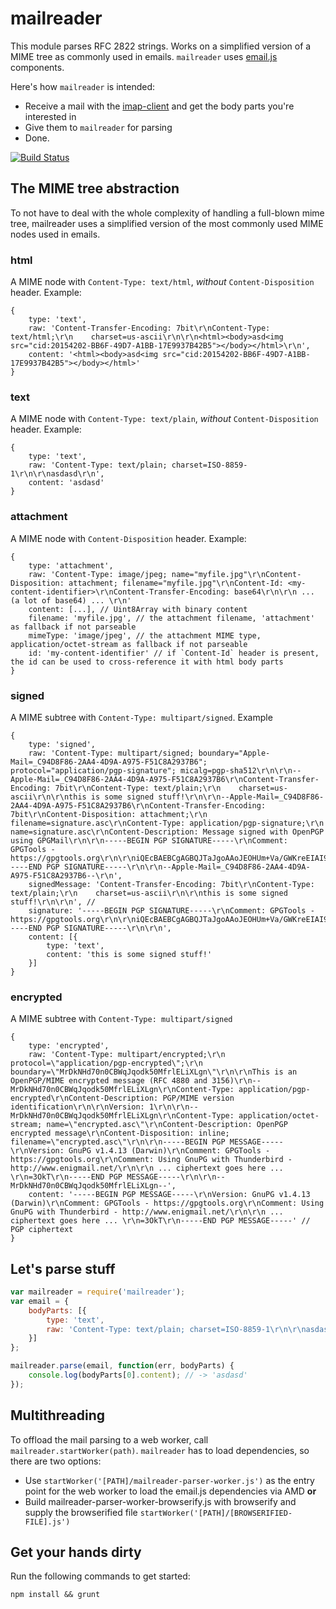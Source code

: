 # mailreader

This module parses RFC 2822 strings. Works on a simplified version of a MIME tree as commonly used in emails. `mailreader` uses [email.js](http://emailjs.org) components.

Here's how `mailreader` is intended:

* Receive a mail with the [imap-client](https://github.com/whiteout-io/imap-client) and get the body parts you're interested in
* Give them to `mailreader` for parsing
* Done.

[![Build Status](https://travis-ci.org/whiteout-io/mailreader.png?branch=master)](https://travis-ci.org/whiteout-io/mailreader)

## The MIME tree abstraction

To not have to deal with the whole complexity of handling a full-blown mime tree, mailreader uses a simplified version of the most commonly used MIME nodes used in emails.

### html
A MIME node with `Content-Type: text/html`, *without* `Content-Disposition` header. Example: 

```
{
    type: 'text',
    raw: 'Content-Transfer-Encoding: 7bit\r\nContent-Type: text/html;\r\n    charset=us-ascii\r\n\r\n<html><body>asd<img src="cid:20154202-BB6F-49D7-A1BB-17E9937B42B5"></body></html>\r\n',
    content: '<html><body>asd<img src="cid:20154202-BB6F-49D7-A1BB-17E9937B42B5"></body></html>'
}
```

### text

A MIME node with `Content-Type: text/plain`, *without* `Content-Disposition` header. Example: 

```
{
    type: 'text',
    raw: 'Content-Type: text/plain; charset=ISO-8859-1\r\n\r\nasdasd\r\n',
    content: 'asdasd'
}
```

### attachment

A MIME node with `Content-Disposition` header. Example:

```
{
    type: 'attachment',
    raw: 'Content-Type: image/jpeg; name="myfile.jpg"\r\nContent-Disposition: attachment; filename="myfile.jpg"\r\nContent-Id: <my-content-identifier>\r\nContent-Transfer-Encoding: base64\r\n\r\n ... (a lot of base64) ... \r\n'
    content: [...], // Uint8Array with binary content
    filename: 'myfile.jpg', // the attachment filename, 'attachment' as fallback if not parseable
    mimeType: 'image/jpeg', // the attachment MIME type, application/octet-stream as fallback if not parseable
    id: 'my-content-identifier' // if `Content-Id` header is present, the id can be used to cross-reference it with html body parts
}
```

### signed

A MIME subtree with `Content-Type: multipart/signed`. Example

```
{
    type: 'signed',
    raw: 'Content-Type: multipart/signed; boundary="Apple-Mail=_C94D8F86-2AA4-4D9A-A975-F51C8A2937B6"; protocol="application/pgp-signature"; micalg=pgp-sha512\r\n\r\n--Apple-Mail=_C94D8F86-2AA4-4D9A-A975-F51C8A2937B6\r\nContent-Transfer-Encoding: 7bit\r\nContent-Type: text/plain;\r\n    charset=us-ascii\r\n\r\nthis is some signed stuff!\r\n\r\n--Apple-Mail=_C94D8F86-2AA4-4D9A-A975-F51C8A2937B6\r\nContent-Transfer-Encoding: 7bit\r\nContent-Disposition: attachment;\r\n    filename=signature.asc\r\nContent-Type: application/pgp-signature;\r\n    name=signature.asc\r\nContent-Description: Message signed with OpenPGP using GPGMail\r\n\r\n-----BEGIN PGP SIGNATURE-----\r\nComment: GPGTools - https://gpgtools.org\r\n\r\niQEcBAEBCgAGBQJTaJgoAAoJEOHUm+Va/GWKreEIAI9qgTBR1SWciKQXduY2ZyY1\r\n3ymKequbFKyoG6gytrIfeAeMJrTZiySXNvOHMlm852fE0vQFWNXtVf2XW0wp8gHL\r\n9X8rpaKtArQHNXWgWN/23+Ea1A0GsyMaxRQxJgj62BEsQsnGUJDgWhq6T5SDZA+h\r\n1ihy12Xvh4F4P//Nt8az2EmWLCv4KbzGp6LVS5jqVxPncuO5mKYZB3yupXnV2nKA\r\nrijmxCTaTJM2tTcTucxNR7hiYTjY6kCpmaTGg9Aq1iy8+hahZ/ZJndzrIMcg+VEA\r\nclbOS6qREijrtuUDLiK58j4w41vRsOmbMOyGQEYNJ7cXQ793/qDPetY4W2ZtRLk=\r\n=iMlU\r\n-----END PGP SIGNATURE-----\r\n\r\n--Apple-Mail=_C94D8F86-2AA4-4D9A-A975-F51C8A2937B6--\r\n',
    signedMessage: 'Content-Transfer-Encoding: 7bit\r\nContent-Type: text/plain;\r\n    charset=us-ascii\r\n\r\nthis is some signed stuff!\r\n\r\n', //
    signature: '-----BEGIN PGP SIGNATURE-----\r\nComment: GPGTools - https://gpgtools.org\r\n\r\niQEcBAEBCgAGBQJTaJgoAAoJEOHUm+Va/GWKreEIAI9qgTBR1SWciKQXduY2ZyY1\r\n3ymKequbFKyoG6gytrIfeAeMJrTZiySXNvOHMlm852fE0vQFWNXtVf2XW0wp8gHL\r\n9X8rpaKtArQHNXWgWN/23+Ea1A0GsyMaxRQxJgj62BEsQsnGUJDgWhq6T5SDZA+h\r\n1ihy12Xvh4F4P//Nt8az2EmWLCv4KbzGp6LVS5jqVxPncuO5mKYZB3yupXnV2nKA\r\nrijmxCTaTJM2tTcTucxNR7hiYTjY6kCpmaTGg9Aq1iy8+hahZ/ZJndzrIMcg+VEA\r\nclbOS6qREijrtuUDLiK58j4w41vRsOmbMOyGQEYNJ7cXQ793/qDPetY4W2ZtRLk=\r\n=iMlU\r\n-----END PGP SIGNATURE-----\r\n\r\n',
    content: [{
        type: 'text',
        content: 'this is some signed stuff!'
    }]
}
```

### encrypted

A MIME subtree with `Content-Type: multipart/signed`

```
{
    type: 'encrypted',
    raw: 'Content-Type: multipart/encrypted;\r\n protocol=\"application/pgp-encrypted\";\r\n boundary=\"MrDkNHd70n0CBWqJqodk50MfrlELiXLgn\"\r\n\r\nThis is an OpenPGP/MIME encrypted message (RFC 4880 and 3156)\r\n--MrDkNHd70n0CBWqJqodk50MfrlELiXLgn\r\nContent-Type: application/pgp-encrypted\r\nContent-Description: PGP/MIME version identification\r\n\r\nVersion: 1\r\n\r\n--MrDkNHd70n0CBWqJqodk50MfrlELiXLgn\r\nContent-Type: application/octet-stream; name=\"encrypted.asc\"\r\nContent-Description: OpenPGP encrypted message\r\nContent-Disposition: inline; filename=\"encrypted.asc\"\r\n\r\n-----BEGIN PGP MESSAGE-----\r\nVersion: GnuPG v1.4.13 (Darwin)\r\nComment: GPGTools - https://gpgtools.org\r\nComment: Using GnuPG with Thunderbird - http://www.enigmail.net/\r\n\r\n ... ciphertext goes here ... \r\n=3OkT\r\n-----END PGP MESSAGE-----\r\n\r\n--MrDkNHd70n0CBWqJqodk50MfrlELiXLgn--',
    content: '-----BEGIN PGP MESSAGE-----\r\nVersion: GnuPG v1.4.13 (Darwin)\r\nComment: GPGTools - https://gpgtools.org\r\nComment: Using GnuPG with Thunderbird - http://www.enigmail.net/\r\n\r\n ... ciphertext goes here ... \r\n=3OkT\r\n-----END PGP MESSAGE-----' // PGP ciphertext
}
```

## Let's parse stuff

```javascript
var mailreader = require('mailreader');
var email = {
    bodyParts: [{
        type: 'text',
        raw: 'Content-Type: text/plain; charset=ISO-8859-1\r\n\r\nasdasd\r\n'
    }]
};

mailreader.parse(email, function(err, bodyParts) {
    console.log(bodyParts[0].content); // -> 'asdasd'
});
```

## Multithreading

To offload the mail parsing to a web worker, call `mailreader.startWorker(path)`. `mailreader` has to load dependencies, so there are two options:

* Use `startWorker('[PATH]/mailreader-parser-worker.js')` as the entry point for the web worker to load the email.js dependencies via AMD **or**
* Build mailreader-parser-worker-browserify.js with browserify and supply the browserified file `startWorker('[PATH]/[BROWSERIFIED-FILE].js')`

## Get your hands dirty

Run the following commands to get started:

    npm install && grunt
